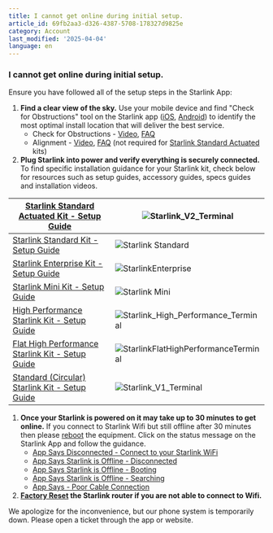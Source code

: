 ```yaml
---
title: I cannot get online during initial setup.
article_id: 69fb2aa3-d326-4387-5708-178327d9825e
category: Account
last_modified: '2025-04-04'
language: en
---
```


### I cannot get online during initial setup.
Ensure you have followed all of the setup steps in the Starlink App:
  1. **Find a clear view of the sky.** Use your mobile device and find "Check for Obstructions" tool on the Starlink app ([iOS](https://www.starlink.com/support/article/<https:/apps.apple.com/us/app/starlink/id1537177988>), [Android](https://www.starlink.com/support/article/<https:/play.google.com/store/apps/details?id=com.starlink.mobile>)) to identify the most optimal install location that will deliver the best service.
     * Check for Obstructions - [Video](https://www.starlink.com/support/article/<https:/www.starlink.com/videos/2>), [FAQ](https://www.starlink.com/support/article/<https:/support.starlink.com/?topic=bcbf0078-be81-d345-4bce-ebbcfa196f56>)
     * Alignment - [Video](https://www.starlink.com/support/article/<https:/www.starlink.com/videos/9>), [FAQ](https://www.starlink.com/support/article/<https:/support.starlink.com/?topic=ec11895c-bf17-f4fe-5d17-bbbfc0b2a906>) (not required for [Starlink Standard Actuated](https://www.starlink.com/support/article/<https:/support.starlink.com/?topic=0dfd853a-c719-74c7-7817-90614c9c82c7>) kits)
  2. **Plug Starlink into power and verify everything is securely connected.** To find specific installation guidance for your Starlink kit, check below for resources such as setup guides, accessory guides, specs guides and installation videos.

[Starlink Standard Actuated Kit - Setup Guide](https://www.starlink.com/support/article/<https:/support.starlink.com/?topic=1d56f921-5ae1-7c3d-1fba-93adeb46da98>) | ![Starlink_V2_Terminal](https://www.starlink.com/public-files/Starlink_Rectangular_500x500.png)  
---|---  
[Starlink Standard Kit - Setup Guide](https://www.starlink.com/support/article/<https:/support.starlink.com/?topic=412a70ca-0d9a-813e-b18f-75c36b84ec06>) | ![Starlink Standard](https://www.starlink.com/public-files/Starlink_Standard_Hero_500x500.png)  
[Starlink Enterprise Kit - Setup Guide](https://www.starlink.com/support/article/<https:/www.starlink.com/public-files/installation_guide_enterprise_kit.pdf>) | ![StarlinkEnterprise](https://www.starlink.com/public-files/Starlink_Enterprise1_500x500.png)  
[Starlink Mini Kit - Setup Guide](https://www.starlink.com/support/article/<https:/www.starlink.com/public-files/installation_guide_mini_kit.pdf>) | ![Starlink Mini](https://www.starlink.com/public-files/Starlink_Mini_500x500.png)  
[High Performance Starlink Kit - Setup Guide](https://www.starlink.com/support/article/<https:/support.starlink.com/?topic=6e57c590-73e5-f061-e71e-cd124f69d0b2>) | ![Starlink_High_Performance_Terminal](https://www.starlink.com/public-files/HP_500x500.png)  
[Flat High Performance Starlink Kit - Setup Guide](https://www.starlink.com/support/article/<https:/support.starlink.com/?topic=adc0df15-bcdf-909f-a0d3-40afc6c9e8a8>) | ![StarlinkFlatHighPerformanceTerminal](https://www.starlink.com/public-files/Mobile_Premium_Wedge_500x500.png)  
[Standard (Circular) Starlink Kit - Setup Guide](https://www.starlink.com/support/article/<https:/support.starlink.com/?topic=b20d296a-0857-27b3-239a-8569b658f138>) | ![Starlink_V1_Terminal](https://www.starlink.com/public-files/Circular_500x500.png)  
  1. **Once your Starlink is powered on it may take up to 30 minutes to get online.** If you connect to Starlink Wifi but still offline after 30 minutes then please [reboot](https://www.starlink.com/support/article/<https:/www.starlink.com/videos/10>) the equipment. Click on the status message on the Starlink App and follow the guidance. 
     * [App Says Disconnected - Connect to your Starlink WiFi](https://www.starlink.com/support/article/<https:/support.starlink.com/?topic=8c2013d8-844d-75bc-ed2b-2d696a5834ed>)
     * [App Says Starlink is Offline - Disconnected](https://www.starlink.com/support/article/<https:/support.starlink.com/?topic=4d4c0dd1-2218-c54f-045f-39cbf971815c>)
     * [App Says Starlink is Offline - Booting](https://www.starlink.com/support/article/<https:/support.starlink.com/?topic=718b444d-e8c2-eeee-c214-beecc96e44ae>)
     * [App Says Starlink is Offline - Searching](https://www.starlink.com/support/article/<https:/support.starlink.com/?topic=8dd04f1b-f7b3-882c-3827-a660c5fe48c7>)
     * [App Says - Poor Cable Connection](https://www.starlink.com/support/article/<https:/support.starlink.com/?topic=4d4c0dd1-2218-c54f-045f-39cbf971815c>)
  2. **[Factory Reset](https://www.starlink.com/support/article/<https:/support.starlink.com/?topic=d68ed178-4d54-b486-b7d8-2a6273917632>) the Starlink router if you are not able to connect to Wifi.**


We apologize for the inconvenience, but our phone system is temporarily down. Please open a ticket through the app or website.